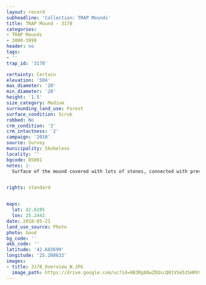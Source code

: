 ```yaml
---
layout: record
subheadline: 'Collection: TRAP Mounds'
title: TRAP Mound - 3178
categories:
- TRAP Mounds
- 3000-3999
header: no
tags:
- ''
trap_id: '3178'

certainty: Certain
elevation: '504'
max_diameter: '20'
min_diameter: '20'
height: '1.5'
size_category: Medium
surrounding_land_use: Forest
surface_condition: Scrub
robbed: No
crm_condition: '3'
crm_intactness: '2'
campaign: '2010'
source: Survey
municipality: Skobelevo
locality: ''
bgcode: DS001
notes: |-
  Surface of the mound covered with lots of stones, connected with previous object, part of military structure?.


rights: standard


maps:
  lat: 42.6285
  lon: 25.2442
date: 2018-05-21
land_use_source: Photo
photo: Good
bg_code: ''
akb_code: ''
latitude: '42.683699'
longitude: '25.208632'
images:
- title: 3178_Overview_W.JPG
  image_path: https://drive.google.com/uc?id=0B3Rg88wZDQscQ01VSm53SHRhVzA
---
```

